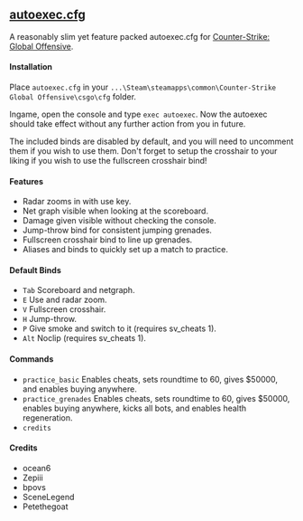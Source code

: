 ## [autoexec.cfg](https://raw.githubusercontent.com/Petethegoat/csgo-autoexec/master/autoexec.cfg)
A reasonably slim yet feature packed autoexec.cfg for [Counter-Strike: Global Offensive](http://counter-strike.net).

#### Installation
Place `autoexec.cfg` in your `...\Steam\steamapps\common\Counter-Strike Global Offensive\csgo\cfg` folder.

Ingame, open the console and type `exec autoexec`. Now the autoexec should take effect without any further action from you in future.

The included binds are disabled by default, and you will need to uncomment them if you wish to use them. Don't forget to setup the crosshair to your liking if you wish to use the fullscreen crosshair bind!

#### Features
- Radar zooms in with use key.
- Net graph visible when looking at the scoreboard.
- Damage given visible without checking the console.
- Jump-throw bind for consistent jumping grenades.
- Fullscreen crosshair bind to line up grenades.
- Aliases and binds to quickly set up a match to practice.

#### Default Binds
- `Tab` Scoreboard and netgraph.
- `E` Use and radar zoom.
- `V` Fullscreen crosshair.
- `H` Jump-throw.
- `P` Give smoke and switch to it (requires sv_cheats 1).
- `Alt` Noclip (requires sv_cheats 1).

#### Commands
- `practice_basic` Enables cheats, sets roundtime to 60, gives $50000, and enables buying anywhere.
- `practice_grenades` Enables cheats, sets roundtime to 60, gives $50000, enables buying anywhere, kicks all bots, and enables health regeneration.
- `credits`

#### Credits
- ocean6
- Zepiii
- bpovs
- SceneLegend
- Petethegoat
